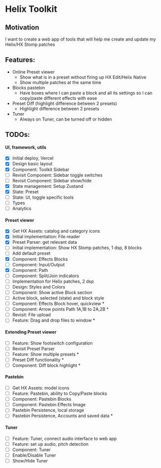 # Helix Toolkit

## Motivation

I want to create a web app of tools that will help me create and update my Helix/HX Stomp patches

## Features:

- Online Preset viewer
  - Show what is in a preset without firing up HX Edit/Helix Native
  - Show multiple patches at the same time
- Blocks pastebin
  - Have boxes where I can paste a block and all its settings so I can copy/paste different effects with ease
- Preset Diff (highlight difference between 2 presets)
  - Highlight difference between 2 presets
- Tuner
  - Always on Tuner, can be turned off or hidden

## TODOs:

#### UI, framework, utils

- [x] Initial deploy, Vercel
- [x] Design basic layout
- [x] Component: Toolkit Sidebar
- [ ] Revisit Component: Sidebar toggle switches
- [ ] Revisit Component: Sidebar show/hide
- [x] State management: Setup Zustand
- [x] State: Preset
- [ ] State: UI, toggle specific tools
- [ ] Types
- [ ] Analytics

#### Preset viewer

- [x] Get HX Assets: catalog and category icons
- [x] Initial implementation: File reader
- [x] Preset Parser: get relevant data
- [ ] Initial implementation: Show HX Stomp patches, 1 dsp, 8 blocks
- [ ] Add default preset
- [x] Component: Effects Blocks
- [ ] Component: Input/Output
- [x] Component: Path
- [ ] Component: Split/Join indicators
- [ ] Implementation for Helix patches, 2 dsp
- [ ] Design: Styles and Colors
- [ ] Component: Show active Block section
- [ ] Active block, selected (state) and block style
- [ ] Component: Effects Block hover, quickview \*
- [ ] Component: Arrow points Path 1A,1B to 2A,2B \*
- [ ] Revisit: File upload
- [ ] Feature: Drag and drop files to window \*

#### Extending Preset viewer

- [ ] Feature: Show footswitch configuration
- [ ] Revisit Preset Parser
- [ ] Feature: Show multiple presets \*
- [ ] Preset Diff functionality \*
- [ ] Component: Diff block highlight \*

#### Pastebin

- [ ] Get HX Assets: model icons
- [ ] Feature: Pastebin, ability to Copy/Paste blocks
- [ ] Component: Pastebin Blocks
- [ ] Component: Pastebin Effects Image
- [ ] Pastebin Persistence, local storage
- [ ] Pastebin Persistence, Accounts and saved data \*

#### Tuner

- [ ] Feature: Tuner, connect audio interface to web app
- [ ] Feature: set up audio, pitch detection
- [ ] Component: Tuner
- [ ] Enable/Disable Tuner
- [ ] Show/Hide Tuner

